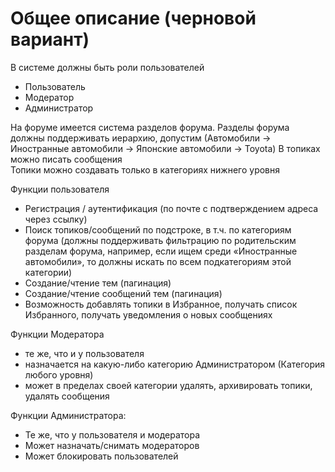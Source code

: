 # Общее описание (черновой вариант)

В системе должны быть роли пользователей
- Пользователь
- Модератор
- Администратор

На форуме имеется система разделов форума. Разделы форума должны поддерживать иерархию, допустим
(Автомобили → Иностранные автомобили → Японские автомобили → Toyota)
В топиках можно писать сообщения <br>
Топики можно создавать только в категориях нижнего уровня

Функции пользователя
- Регистрация / аутентификация (по почте с подтверждением адреса через ссылку)
- Поиск топиков/сообщений по подстроке, в т.ч. по категориям форума (должны поддерживать
фильтрацию по родительским разделам форума, например, если ищем среди «Иностранные автомобили»,
то должны искать по всем подкатегориям этой категории)
- Создание/чтение тем (пагинация)
- Создание/чтение сообщений тем (пагинация)
- Возможность добавлять топики в Избранное, получать список Избранного, получать уведомления о новых сообщениях

Функции Модератора
- те же, что и у пользователя
- назначается на какую-либо категорию Администратором (Категория любого уровня)
- может в пределах своей категории удалять, архивировать топики, удалять сообщения

Функции Администратора:
- Те же, что у пользователя и модератора
- Может назначать/снимать модераторов
- Может блокировать пользователей
